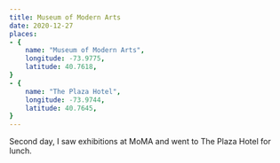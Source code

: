 ```yaml
---
title: Museum of Modern Arts
date: 2020-12-27
places:
- {
	name: "Museum of Modern Arts",
	longitude: -73.9775,
	latitude: 40.7618,
}
- {
	name: "The Plaza Hotel",
	longitude: -73.9744,
	latitude: 40.7645,
}
---
```


Second day, I saw exhibitions at MoMA and went to The Plaza Hotel for lunch.

